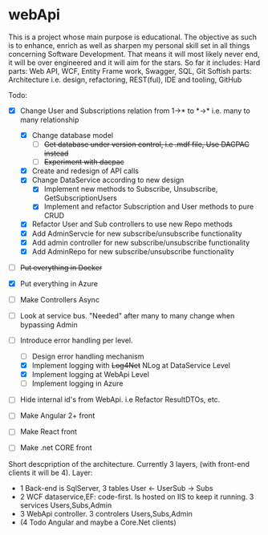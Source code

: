 # webApi

This is a project whose main purpose is educational. The objective as such is to enhance, enrich as well as sharpen my personal skill set in all things concerning Software Development.
That means it will most likely never end, it will be over engineered and it will aim for the stars.
So far it includes: 
Hard parts: Web API, WCF, Entity Frame work, Swagger, SQL, Git
Softish parts: Architecture i.e. design, refactoring, REST(ful), IDE and tooling, GitHub

Todo:
- [x] Change User and Subscriptions relation from 1->* to \*->\* i.e. many to many relationship
   - [x] Change database model
      - [ ] ~~Get database under version control, i.e .mdf file, Use DACPAC instead~~
      - [ ] ~~Experiment with dacpac~~
   - [x] Create and redesign of API calls
    - [x] Change DataService according to new design
       - [x] Implement new methods to Subscribe, Unsubscribe, GetSubscriptionUsers
       - [x] Implement and refactor Subscription and User methods to pure CRUD
    - [x] Refactor User and Sub controllers to use new Repo methods
    - [x] Add AdminServcie for new subscribe/unsubscribe functionality
    - [x] Add admin controller for new subscribe/unsubscribe functionality
   - [x] Add AdminRepo for new subscribe/unsubscribe functionality
- [ ] ~~Put everything in Docker~~
- [x] Put everything in Azure
- [ ] Make Controllers Async
- [ ] Look at service bus. "Needed" after many to many change when bypassing Admin 
- [ ] Introduce error handling per level.
   - [ ] Design error handling mechanism
   - [x] Implement logging with ~~Log4Net~~ NLog at DataService Level
   - [x] Implement logging at WebApi Level
   - [ ] Implement logging in Azure
- [ ] Hide internal id's from WebApi. i.e Refactor ResultDTOs, etc. 
- [ ] Make Angular 2+ front
- [ ] Make React front
- [ ] Make .net CORE front
    

Short descpription of the architecture. Currently 3 layers, (with front-end clients it will be 4). 
Layer: 
  - 1 Back-end is SqlServer, 3 tables User <- UserSub -> Subs
  - 2 WCF dataservice,EF: code-first. Is hosted on IIS to keep it running. 3 services Users,Subs,Admin
  - 3 WebApi controller.  3 controlers Users,Subs,Admin
  - (4 Todo Angular and maybe a Core.Net clients)
